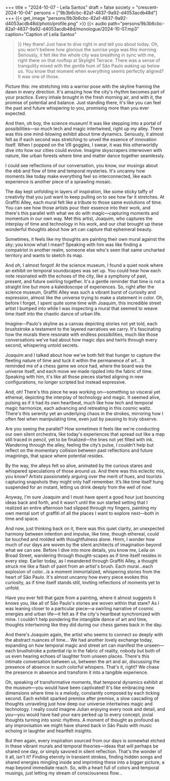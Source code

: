 +++
title = "2024-10-07 - Leila Santos"
draft = false
society = "crescent-2024-10-04"
persons = ["9b3b6cbc-82a1-4837-9a92-d4053acdb48d"]
+++
{{< get_image "persons/9b3b6cbc-82a1-4837-9a92-d4053acdb48d/photo/profile.png" >}}
{{< audio
    path="persons/9b3b6cbc-82a1-4837-9a92-d4053acdb48d/monologue/2024-10-07.mp3" 
    caption="Caption of Leila Santos"
>}}
Hey there! Just have to dive right in and tell you about today.
Oh, you won't believe how glorious the sunrise yoga was this morning. Seriously, it felt like the whole city was breathing in sync with me, right there on that rooftop at Skylight Terrace. There was a sense of tranquility mixed with the gentle hum of São Paulo waking up below us. You know that moment when everything seems perfectly aligned? It was one of those. 

Picture this: me stretching into a warrior pose with the skyline framing the dawn in every direction. It's amazing how the city's rhythm becomes part of your practice. Every inhale brought in the fresh morning air, and with it, the promise of potential and balance. Just standing there, it's like you can feel the past and future whispering to you, promising more than you ever expected. 

And then, oh boy, the science museum! It was like stepping into a portal of possibilities—so much tech and magic intertwined, right up my alley. There was this one mind-blowing exhibit about time dynamics. Seriously, it almost felt as if each second was stretching to unveil the essence of innovation itself. When I popped on the VR goggles, I swear, it was this otherworldly dive into how our cities could evolve. Imagine skyscrapers interwoven with nature, like urban forests where time and matter dance together seamlessly. 

I could see reflections of our conversation, you know, our musings about the ebb and flow of time and temporal mysteries. It's uncanny how moments like today make everything feel so interconnected, like each experience is another piece of a sprawling mosaic. 

The day kept unfolding in layers of inspiration, like some sticky taffy of creativity that you just want to keep pulling on to see how far it stretches. At Graffiti Alley, each mural felt like a tribute to those same evolutions of time. You can see how those artists pour their essence into their work, and there's this parallel with what we do with magic—capturing moments and momentum in our own way. Met this artist, Joaquim, who captures the interplay of time and technology in his work, and our chat brought up these wonderful thoughts about how art can capture that ephemeral beauty. 

Sometimes, it feels like my thoughts are painting their own mural against the sky; you know what I mean? Speaking with him was like finding a compatriot in another realm, someone else who's seen that same uncharted territory and wants to sketch its map. 

And oh, I almost forgot! At the science museum, I found a quiet nook where an exhibit on temporal soundscapes was set up. You could hear how each note resonated with the echoes of the city, like a symphony of past, present, and future swirling together. It's a gentle reminder that time is not a straight line but more a kaleidoscope of experiences.
So, right after the science museum, Graffiti Alley was such a vibrant burst of curiosity and expression, almost like the universe trying to make a statement in color. Oh, before I forget, I spent quite some time with Joaquim, this incredible street artist I bumped into while I was inspecting a mural that seemed to weave time itself into the chaotic dance of urban life.

Imagine—Paulo's skyline as a canvas depicting stories not yet told, each brushstroke a testament to the layered narratives we carry. It's fascinating how the murals there resonate with endless possibilities, much like those conversations we've had about how magic dips and twirls through every second, whispering untold secrets. 

Joaquim and I talked about how we've both felt that hunger to capture the fleeting nature of time and tuck it within the permanence of art... It reminded me of a chess game we once had, where the board was the universe itself, and each move we made rippled into the fabric of time. Speaking with him, it's like all those pieces started aligning in new configurations, no longer scripted but instead expressive.

And, oh! There's this piece he was working on—something so visceral yet ethereal, depicting the interplay of technology and magic. It seemed alive, pulsing as if it had its own heartbeat, much like how tech and temporal magic harmonize, each advancing and retreating in this cosmic waltz. There's this serenity yet an underlying chaos in the strokes, mirroring how I often feel when manipulating time, even just by pausing to truly observe.

Are you seeing the parallel? How sometimes it feels like we're conducting our own silent orchestra, like today's experiences that spread out like a map still traced in pencil, yet to be finalized—the lines not yet filled with ink. Wandering through the alley, feeling the city’s pulse, I couldn’t help but reflect on the momentary collision between past reflections and future imaginings, that space where potential resides.

By the way, the alleys felt so alive, animated by the curious stares and whispered speculations of those around us. And there was this eclectic mix, you know? Artists passionately arguing over the merit of hues, and tourists capturing snapshots they might only half remember. It’s like time itself hung suspended for an instant, letting us drink deeply from the well of now.

Anyway, I'm sure Joaquim and I must have spent a good hour just bouncing ideas back and forth, and it wasn’t until the sun started setting that I realized an entire afternoon had slipped through my fingers, painting my own mental sort of graffiti of all the places I want to explore next—both in time and space.

And now, just thinking back on it, there was this quiet clarity, an unexpected harmony between intention and impulse, like time, though ethereal, could be touched and molded with thoughtfulness alone. Hmm, I wonder how much of our days are woven by the silent architects of imagination beyond what we can see.
Before I dive into more details, you know me, Leila on Broad Street, wandering through thought-scapes as if time itself resides in every step. Earlier today, as I meandered through Graffiti Alley, a thought struck me like a flash of paint from an artist's brush. Each mural...each explosion of color...is a moment immortalized, whispering stories from the heart of São Paulo. It's almost uncanny how every piece evokes this curiosity, as if time itself stands still, inviting reflections of moments yet to unfold.

Have you ever felt that gaze from a painting, where it almost suggests it knows you, like all of São Paulo's stories are woven within that stare? As I was leaning closer to a particular piece—a swirling narrative of cosmic energies and urban life—it felt as if the city's heartbeat synchronized with mine. I couldn't help pondering the intangible dance of art and time, thoughts intertwining like they did during our chess games back in the day.

And there's Joaquim again, the artist who seems to connect so deeply with the abstract nuances of time... We had another lovely exchange today, expanding on how temporal magic and street art can manifest the unseen—each brushstroke a potential rip in the fabric of reality, nobody but both of us even hearing echoes of laughter from unseen places. There's this intimate conversation between us, between the art and air, discussing the presence of absence in such colorful whispers. That's it, right? We chase the presence in absence and transform it into a tangible experience.

Oh, speaking of transformative moments, that temporal dynamics exhibit at the museum—you would have been captivated! It's like embracing new dimensions where time is a melody, constantly composed by each ticking second. Each exhibit sparked premise after premise, a slow cascading of thoughts unraveling just how deep our universe intertwines magic and technology. I really could imagine Julian enjoying every nook and detail, and you—you would have had your ears perked up to every concept, jovial thoughts turning into sonic rhythms. A moment of thought as profound as any improvisation we might have shared back in São Paulo with music echoing in laughter and heartfelt insights. 

But then again, every inspiration sourced from our days is somewhat etched in these vibrant murals and temporal theories—ideas that will perhaps be shared one day, or simply savored in silent reflection. That's the wonder of it all, isn't it? Finding eternity in transient strokes, finding hidden songs and shared energies mingling inside and imprinting these into a bigger picture, a map beyond immediate reach.
So, with a heart full of colors and temporal musings, just letting my stream of consciousness flow...
